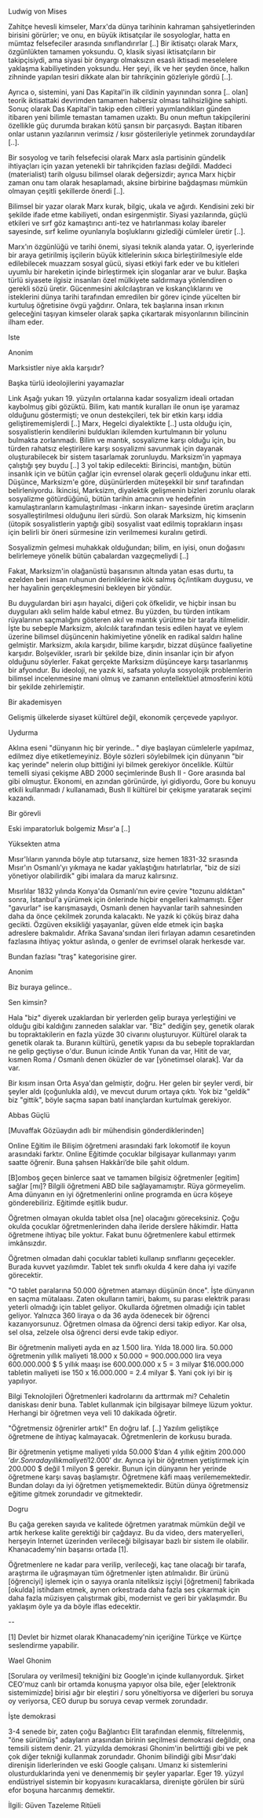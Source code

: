 
Ludwig von Mises

Zahitçe hevesli kimseler, Marx'da dünya tarihinin kahraman şahsiyetlerinden birisini görürler; ve onu, en büyük iktisatçılar ile sosyologlar, hatta en mümtaz felsefeciler arasında sınıflandırırlar [..] Bir iktisatçı olarak Marx, özgünlükten tamamen yoksundu. O, klasik siyasi iktisatçıların bir takipçisiydi, ama siyasi bir önyargı olmaksızın esaslı iktisadi meselelere yaklaşma kabiliyetinden yoksundu. Her şeyi, ilk ve her şeyden önce, halkın zihninde yapılan tesiri dikkate alan bir tahrikçinin gözleriyle gördü [..].

Ayrıca o, sistemini, yani Das Kapital'in ilk cildinin yayınından sonra [.. olan] teorik iktisattaki devrimden tamamen habersiz olması talihsizliğine sahipti. Sonuç olarak Das Kapital'in takip eden ciltleri yayımlandıkları günden itibaren yeni bilimle temastan tamamen uzaktı. Bu onun meftun takipçilerini özellikle güç durumda bırakan kötü şansın bir parçasıydı. Baştan itibaren onlar ustanın yazılarının verimsiz / kısır gösterileriyle yetinmek zorundaydılar [..].

Bir sosyolog ve tarih felsefecisi olarak Marx asla partisinin gündelik ihtiyaçları için yazan yetenekli bir tahrikçiden fazlası değildi. Maddeci (materialist) tarih olgusu bilimsel olarak değersizdir; ayrıca Marx hiçbir zaman onu tam olarak hesaplamadı, aksine birbirine bağdaşması mümkün olmayan çeşitli şekillerde önerdi [..].

Bilimsel bir yazar olarak Marx kurak, bilgiç, ukala ve ağırdı. Kendisini zeki bir şekilde ifade etme kabiliyeti, ondan esirgenmiştir. Siyasi yazılarında, güçlü etkileri ve sırf göz kamaştırıcı anti-tez ve hatırlanması kolay ibareler sayesinde, sırf kelime oyunlarıyla boşluklarını gizlediği cümleler üretir [..].

Marx'ın özgünlüğü ve tarihi önemi, siyasi teknik alanda yatar. O, işyerlerinde bir araya getirilmiş işçilerin büyük kitlelerinin sıkıca birleştirilmesiyle elde edilebilecek muazzam sosyal gücü, siyasi etkiyi fark eder ve bu kitleleri uyumlu bir hareketin içinde birleştirmek için sloganlar arar ve bulur. Başka türlü siyasete ilgisiz insanları özel mülkiyete saldırmaya yönlendiren o gerekli sözü üretir. Gücenmesini akılcılaştıran ve kıskançlıklarını ve isteklerini dünya tarihi tarafından emredilen bir görev içinde yücelten bir kurtuluş öğretisine övgü yağdırır. Onlara, tek başlarına insan ırkının geleceğini taşıyan kimseler olarak şapka çıkartarak misyonlarının bilincinin ilham eder.

Iste

Anonim

Marksistler niye akla karşıdır?

Başka türlü ideolojilerini yayamazlar

Link Aşağı yukarı 19. yüzyılın ortalarına kadar sosyalizm ideali ortadan kaybolmuş gibi gözüktü. Bilim, katı mantık kuralları ile onun işe yaramaz olduğunu göstermişti; ve onun destekçileri, tek bir etkin karşı iddia geliştirememişlerdi [..] Marx, Hegelci diyalektikte [..] usta olduğu için, sosyalistlerin kendilerini buldukları ikilemden kurtulmanın bir yolunu bulmakta zorlanmadı. Bilim ve mantık, sosyalizme karşı olduğu için, bu türden rahatsız eleştirilere karşı sosyalizmi savunmak için dayanak oluşturabilecek bir sistem tasarlamak zorunluydu. Marksizm'in yapmaya çalıştığı şey buydu [..] 3 yol takip edilecekti: Birincisi, mantığın, bütün insanlık için ve bütün çağlar için evrensel olarak geçerli olduğunu inkar etti. Düşünce, Marksizm'e göre, düşünürlerden müteşekkil bir sınıf tarafından belirleniyordu. İkincisi, Marksizm, diyalektik gelişmenin bizleri zorunlu olarak sosyalizme götürdüğünü, bütün tarihin amacının ve hedefinin kamulaştıranların kamulaştırılması -inkarın inkarı- sayesinde üretim araçların sosyalleştirilmesi olduğunu ileri sürdü. Son olarak Marksizm, hiç kimsenin (ütopik sosyalistlerin yaptığı gibi) sosyalist vaat edilmiş toprakların inşası için belirli bir öneri sürmesine izin verilmemesi kuralını getirdi.

Sosyalizmin gelmesi muhakkak olduğundan; bilim, en iyisi, onun doğasını belirlemeye yönelik bütün çabalardan vazgeçmeliydi [..]

Fakat, Marksizm'in olağanüstü başarısının altında yatan esas durtu, ta ezelden beri insan ruhunun derinliklerine kök salmış öç/intikam duygusu, ve her hayalinin gerçekleşmesini bekleyen bir yöndür.

Bu duygulardan biri aşırı hayalci, diğeri çok öfkelidir, ve hiçbir insan bu duyguları aklı selim halde kabul etmez. Bu yüzden, bu türden intikam rüyalarının saçmalığını gösteren akıl ve mantık yürütme bir tarafa itilmelidir. İşte bu sebeple Marksizm, akılcılık tarafından tesis edilen hayat ve eylem üzerine bilimsel düşüncenin hakimiyetine yönelik en radikal saldırı haline gelmiştir. Marksizm, akıla karşıdır, bilime karşıdır, bizzat düşünce faaliyetine karşıdır. Bolşevikler, ısrarlı bir şekilde bize, dinin insanlar için bir afyon olduğunu söylerler. Fakat gerçekte Marksizm düşünceye karşı tasarlanmış bir afyondur. Bu ideoloji, ne yazık ki, safsata yoluyla sosyolojik problemlerin bilimsel incelenmesine mani olmuş ve zamanın entellektüel atmosferini kötü bir şekilde zehirlemiştir.

Bir akademisyen

Gelişmiş ülkelerde siyaset kültürel değil, ekonomik çerçevede yapılıyor.

Uydurma

Aklına eseni "dünyanın hiç bir yerinde.. " diye başlayan cümlelerle yapılmaz, edilmez diye etiketlemeyiniz. Böyle sözleri söylebilmek için dünyanın "bir kaç yerinde" nelerin olup bittiğini iyi bilmek gerekiyor öncelikle. Kültür temelli siyasi çekişme ABD 2000 seçimlerinde Bush II - Gore arasında bal gibi olmuştur. Ekonomi, en azından görünürde, iyi gidiyordu, Gore bu konuyu etkili kullanmadı / kullanamadı, Bush II kültürel bir çekişme yaratarak seçimi kazandı.

Bir görevli

Eski imparatorluk bolgemiz Mısır'a [..]

Yüksekten atma

Mısır'lıların yanında böyle atıp tutarsanız, size hemen 1831-32 sırasında Mısır'ın Osmanlı'yı yıkmaya ne kadar yaklaştığını hatırlatırlar, "biz de sizi yönetiyor olabilirdik" gibi imalara da maruz kalırsınız.

Mısırlılar 1832 yılında Konya'da Osmanlı'nın evire çevire "tozunu aldıktan" sonra, İstanbul'a yürümek için önlerinde hiçbir engelleri kalmamıştı. Eğer "gavurlar" ise karışmasaydı, Osmanlı denen hayvanlar tarih sahnesinden daha da önce çekilmek zorunda kalacaktı. Ne yazık ki çöküş biraz daha gecikti. Özgüven eksikliği yaşayanlar, güven elde etmek için başka adreslere bakmalıdır. Afrika Savana'sından ileri fırlayan adamın cesaretinden fazlasına ihtiyaç yoktur aslında, o genler de evrimsel olarak herkesde var.

Bundan fazlası "traş" kategorisine girer.

Anonim

Biz buraya gelince..

Sen kimsin?

Hala "biz" diyerek uzaklardan bir yerlerden gelip buraya yerleştiğini
ve olduğu gibi kaldığını zanneden salaklar var. "Biz" dediğin şey,
genetik olarak bu topraktakilerin en fazla yüzde 30 civarını
oluşturuyor. Kültürel olarak ta genetik olarak ta. Buranın kültürü,
genetik yapısı da bu sebeple topraklardan ne gelip geçtiyse
o'dur. Bunun icinde Antik Yunan da var, Hitit de var, kısmen Roma /
Osmanlı denen öküzler de var [yönetimsel olarak]. Var da var.

Bir kısım insan Orta Asya'dan gelmiştir, doğru. Her gelen bir şeyler
verdi, bir şeyler aldı (çoğunlukla aldı), ve mevcut durum ortaya
çıktı. Yok biz "geldik" biz "gittik", böyle saçma sapan batıl
inançlardan kurtulmak gerekiyor.

Abbas Güçlü

[Muvaffak Gözüaydın adlı bir mühendisin gönderdiklerinden]

Online Eğitim ile Bilişim öğretmeni arasındaki fark lokomotif ile koyun arasındaki farktır. Online Eğitimde çocuklar bilgisayar kullanmayı yarım saatte öğrenir. Buna şahsen Hakkâri’de bile şahit oldum.

[B]omboş geçen binlerce saat ve tamamen bilgisiz öğretmenler [egitim] sağlar [mı]? Bilgili öğretmeni ABD bile sağlayamamıştır. Rüya görmeyelim. Ama dünyanın en iyi öğretmenlerini online programda en ücra köşeye gönderebiliriz. Eğitimde eşitlik budur.

Öğretmen olmayan okulda tablet olsa [ne] olacağını göreceksiniz. Çoğu okulda çocuklar öğretmenlerinden daha ileride derslere hâkimdir. Hatta öğretmene ihtiyaç bile yoktur. Fakat bunu öğretmenlere kabul ettirmek imkânsızdır.

Öğretmen olmadan dahi çocuklar tableti kullanıp sınıflarını geçecekler. Burada kuvvet yazılımdır. Tablet tek sınıflı okulda 4 kere daha iyi vazife görecektir.

"O tablet paralarına 50.000 öğretmen atamayı düşünün önce". İşte dünyanın en saçma mütalaası. Zaten okulların tamiri, bakımı, su parası elektrik parası yeterli olmadığı için tablet geliyor. Okullarda öğretmen olmadığı için tablet geliyor. Yalnızca 360 liraya o da 36 ayda ödenecek bir öğrenci kazanıyorsunuz. Öğretmen olmasa da öğrenci dersi takip ediyor. Kar olsa, sel olsa, zelzele olsa öğrenci dersi evde takip ediyor.

Bir öğretmenin maliyeti ayda en az 1.500 lira. Yılda 18.000 lira. 50.000 öğretmenin yıllık maliyeti 18.000 x 50.000 = 900.000.000 lira veya 600.000.000 $ 5 yıllık maaşı ise 600.000.000 x 5 = 3 milyar $16.000.000 tabletin maliyeti ise 150 x 16.000.000 = 2.4 milyar $. Yani çok iyi bir iş yapılıyor.

Bilgi Teknolojileri Öğretmenleri kadrolarını da arttırmak mi? Cehaletin daniskası denir buna. Tablet kullanmak için bilgisayar bilmeye lüzum yoktur. Herhangi bir öğretmen veya veli 10 dakikada öğretir.

"Öğretmensiz öğrenirler artık!" En doğru laf. [..] Yazılım geliştikçe öğretmene de ihtiyaç kalmayacak. Öğretmenlerin de korkusu burada.

Bir öğretmenin yetişme maliyeti yılda 50.000 $’dan 4 yıllık eğitim 200.000 $’dır. Sonra da yıllık maliyeti 12.000’$ dır. Ayrıca iyi bir öğretmen yetiştirmek için 200.000 $ değil 1 milyon $ gerekir. Bunun için dünyanın her yerinde öğretmene karşı savaş başlamıştır. Öğretmene kâfi maaş verilememektedir. Bundan dolayı da iyi öğretmen yetişmemektedir. Bütün dünya öğretmensiz eğitime gitmek zorundadır ve gitmektedir.

Dogru

Bu çağa gereken sayıda ve kalitede öğretmen yaratmak mümkün değil ve artık herkese kalite gerektiği bir çağdayız. Bu da video, ders materyelleri, herşeyin Internet üzerinden verileceği bilgisayar bazlı bir sistem ile olabilir. Khanacademy'nin başarısı ortada [1].

Öğretmenlere ne kadar para verilip, verileceği, kaç tane olacağı bir tarafa, araştırma ile uğraşmayan tüm öğretmenler işten atılmalıdır. Bir ürünü [öğrenciyi] işlemek için o sayıya oranla niteliksiz işçiyi [öğretmeni] fabrikada [okulda] istihdam etmek, aynen orkestrada daha fazla ses çıkarmak için daha fazla müzisyen çalıştırmak gibi, modernist ve geri bir yaklaşımdır. Bu yaklaşım öyle ya da böyle iflas edecektir.

--

[1] Devlet bir hizmet olarak Khanacademy'nin içeriğine Türkçe ve Kürtçe seslendirme yapabilir.

Wael Ghonim

[Sorulara oy verilmesi] tekniğini biz Google'ın içinde kullanıyorduk. Şirket CEO'muz canlı bir ortamda konuşma yapıyor olsa bile, eğer [elektronik sistemimizde] birisi ağır bir eleştiri / soru yöneltiyorsa ve diğerleri bu soruya oy veriyorsa, CEO durup bu soruya cevap vermek zorundadır.

İşte demokrasi

3-4 senede bir, zaten çoğu Bağlantıcı Elit tarafından elenmiş, filtrelenmiş, "öne sürülmüş" adayların arasından birinin seçilmesi demokrasi değildir, ona temsili sistem denir. 21. yüzyılda demokrasi Ghonim'in belirttiği gibi ve pek çok diğer tekniği kullanmak zorundadır. Ghonim bilindiği gibi Mısır'daki direnişin liderlerinden ve eski Google çalışanı. Umarız ki sistemlerini olusturduklarinda yeni ve denenmemiş bir şeyler yaparlar. Eger 19. yüzyıl endüstriyel sistemin bir kopyasını kuracaklarsa, direnişte görülen bir sürü efor boşuna harcanmış demektir.

İlgili: Güven Tazeleme Ritüeli
